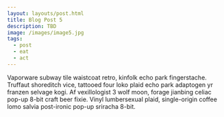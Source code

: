 ```yaml
---
layout: layouts/post.html
title: Blog Post 5
description: TBD
image: /images/image5.jpg
tags:
  - post
  - eat
  - act
---
```


Vaporware subway tile waistcoat retro, kinfolk echo park fingerstache. Truffaut shoreditch vice, tattooed four loko plaid echo park adaptogen yr franzen selvage kogi. Af vexillologist 3 wolf moon, forage jianbing celiac pop-up 8-bit craft beer fixie. Vinyl lumbersexual plaid, single-origin coffee lomo salvia post-ironic pop-up sriracha 8-bit.
